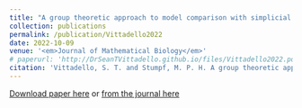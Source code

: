 ```yaml
---
title: "A group theoretic approach to model comparison with simplicial representations"
collection: publications
permalink: /publication/Vittadello2022
date: 2022-10-09
venue: '<em>Journal of Mathematical Biology</em>'
# paperurl: 'http://DrSeanTVittadello.github.io/files/Vittadello2022.pdf'
citation: 'Vittadello, S. T. and Stumpf, M. P. H. A group theoretic approach to model comparison with simplicial representations. <em>Journal of Mathematical Biology</em>, 2022, <strong>85</strong>, 48.'
---
```

[Download paper here](http://DrSeanTVittadello.github.io/files/Vittadello2022.pdf) or [from the journal here](https://link.springer.com/article/10.1007/s00285-022-01807-2#article-info)
